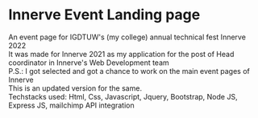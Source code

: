 # Innerve Event Landing page
An event page for IGDTUW's (my college) annual technical fest Innerve 2022 <br>
It was made for Innerve 2021 as my application for the post of Head coordinator in Innerve's Web Development team <br>
P.S.: I got selected and got a chance to work on the main event pages of Innerve <br>
This is an updated version for the same. <br>
Techstacks used: Html, Css, Javascript, Jquery, Bootstrap, Node JS, Express JS, mailchimp API integration
 
